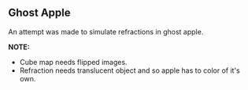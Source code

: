 ## Ghost Apple

An attempt was made to simulate refractions in ghost apple.

**NOTE:**

* Cube map needs flipped images.
* Refraction needs translucent object and so apple has to color of it's own.
